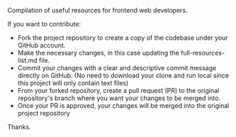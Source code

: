 Compilation of useful resources for frontend web developers. 

If you want to contribute: 

- Fork the project repository to create a copy of the codebase under your GitHub account.
- Make the necessary changes, in this case updating the full-resources-list.md file.
- Commit your changes with a clear and descriptive commit message directly on GitHub. (No need to download your clone and run local since this project will only contain text files)
- From your forked repository, create a pull request (PR) to the original repository's branch where you want your changes to be merged into. 
- Once your PR is approved, your changes will be merged into the original project repository

Thanks. 
